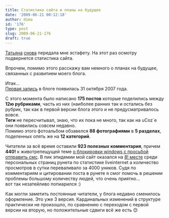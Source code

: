 ```yaml
---
title: Статистика сайта и планы на будущее
date: '2009-06-21 00:12:18'
author: dima
id: '176'
type: post
slug: 2009-06-21-176
draft: true
---
```


[Татьяна](http://kisuhvostik.ru/2009/06/18/estafeta-statistika-bloga/) [снова](/blog/2009-06-03-170) передала мне эстафету. На этот раз осмотру подвернется статистика сайта.

Впрочем, помимо этого расскажу вам немного о планах на будущее, связанных с развитием моего блога.

Итак...  
[Первая запись](/blog/2007-10-31-1) в блоге появилась 31 октября 2007 года.

С этого момента было написано **175 постов** которые поделились между **12ю рубриками**, часть из них (наиболее ранних так и остались без рубрик, так как в первой версии блога этого и не предусматривалось вовсе.  
**Теги** не пересчитывал, знаю, что их пока не много, так как на uCoz\`е они появились совсем недавно.  
Помимо этого фотоальбом обзавелся **88 фотографиями** в **5 разделах**, поделенных опять же на **12 категорий**.

Читатели за всё время оставили **923 полезных комментария**, причем **440!** к животрепещущей теме [о блокировки windows с просьбой отправить смс](/blog/2009-04-10-152). В пик эпидемии мой сайт оказался на [8! месте](/uploads/_bl/1/75938.png) среди персональных страниц рунета по статистике liveinternet а количество просмотров в сутки переваливало за 4000 уников. Судя по комментариям и цитировании поста в рунете я смог помочь в решении проблемы большому количеству людей, что очень приятно...  
вот так незатейливо попиарился :)

Как могли заметить постоянные читатели, у блога недавно сменилось оформление. Это уже 3 версия. Кардинальных изменений в структуре практически не произошло, по сравнению с переходом с первой версии на вторую, но положительные сдвиги всё же есть 😊